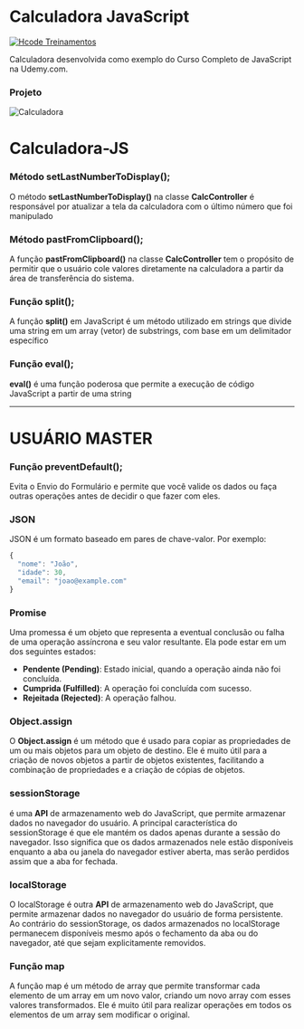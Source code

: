 # Calculadora JavaScript

[![Hcode Treinamentos](https://www.hcode.com.br/res/img/hcode-200x100.png)](https://www.hcode.com.br)

Calculadora desenvolvida como exemplo do Curso Completo de JavaScript na Udemy.com.

### Projeto
![Calculadora](https://firebasestorage.googleapis.com/v0/b/hcode-com-br.appspot.com/o/calculadora-hcode.jpg?alt=media&token=5406aa3f-b965-401c-9b4e-654609c78b33)


# Calculadora-JS


### Método setLastNumberToDisplay();


O método **setLastNumberToDisplay()** na classe **CalcController** é responsável por atualizar a tela da calculadora com o último número que foi manipulado


### Método pastFromClipboard();


A função **pastFromClipboard()** na classe **CalcController** tem o propósito de permitir que o usuário cole valores diretamente na calculadora a partir da área de transferência do sistema.


### Função split();


A função **split()** em JavaScript é um método utilizado em strings que divide uma string em um array (vetor) de substrings, com base em um delimitador específico


### Função eval();

**eval()** é uma função poderosa que permite a execução de código JavaScript 
a partir de uma string


---


# USUÁRIO MASTER

### Função preventDefault();


Evita o Envio do Formulário e permite que você valide os dados ou faça outras operações antes de decidir o que fazer com eles.


### JSON


JSON é um formato baseado em pares de chave-valor. Por exemplo:

```javascript
{
  "nome": "João",
  "idade": 30,
  "email": "joao@example.com"
}
```

### Promise


Uma promessa é um objeto que representa a eventual conclusão ou falha de uma operação assíncrona e seu valor resultante. Ela pode estar em um dos seguintes estados:

- **Pendente (Pending)**: Estado inicial, quando a operação ainda não foi concluída.
- **Cumprida (Fulfilled)**: A operação foi concluída com sucesso.
- **Rejeitada (Rejected)**: A operação falhou.


### Object.assign


O **Object.assign** é um método que é usado para copiar as propriedades de um ou mais objetos para um objeto de destino. Ele é muito útil para a criação de novos objetos a partir de objetos existentes, facilitando a combinação de propriedades e a criação de cópias de objetos.


### sessionStorage


é uma **API** de armazenamento web do JavaScript, que permite armazenar dados no navegador do usuário. A principal característica do sessionStorage é que ele mantém os dados apenas durante a sessão do navegador. Isso significa que os dados armazenados nele estão disponíveis enquanto a aba ou janela do navegador estiver aberta, mas serão perdidos assim que a aba for fechada.


### localStorage


O localStorage é outra **API** de armazenamento web do JavaScript, que permite armazenar dados no navegador do usuário de forma persistente. Ao contrário do sessionStorage, os dados armazenados no localStorage permanecem disponíveis mesmo após o fechamento da aba ou do navegador, até que sejam explicitamente removidos.


### Função map


A função map é um método de array que permite transformar cada elemento de um array em um novo valor, criando um novo array com esses valores transformados. Ele é muito útil para realizar operações em todos os elementos de um array sem modificar o original.


